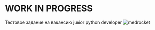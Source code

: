 # WORK IN PROGRESS
Тестовое задание на вакансию junior python developer
![medrocket](https://github.com/OlegVasil/testproj_Medrocket/assets/100850508/2a20dfb2-45e5-4438-a1ae-61795cfa383b)
